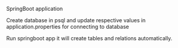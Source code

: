 SpringBoot application

Create database in psql and update respective values in application.properties for connecting to database

Run springboot app it will create tables and relations automatically.


